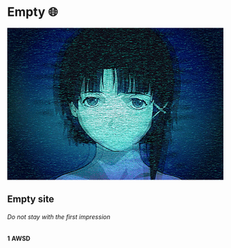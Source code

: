 # Empty :globe_with_meridians:
![](dir1/Lainnoise.gif)

## Empty site
###### Do not stay with the first impression

**1**
**AWSD**

